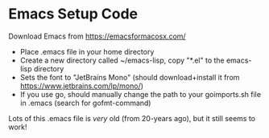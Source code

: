 # Emacs Setup Code

Download Emacs from https://emacsformacosx.com/

* Place .emacs file in your home directory
* Create a new directory called ~/emacs-lisp, copy "*.el" to the emacs-lisp directory
* Sets the font to "JetBrains Mono" (should download+install it from https://www.jetbrains.com/lp/mono/)
* If you use go, should manually change the path to your goimports.sh file in .emacs (search for gofmt-command)

Lots of this .emacs file is *very* old (from 20-years ago), but it still seems to work!
